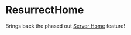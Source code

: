 # ResurrectHome

Brings back the phased out [Server Home](https://support.discord.com/hc/en-us/articles/6156116949911-Server-Home-Beta) feature!

![]()
